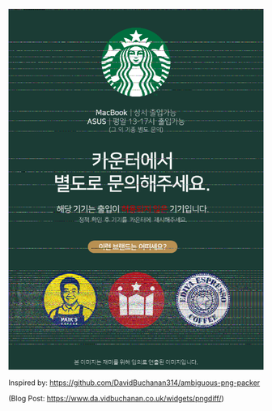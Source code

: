 ![starbucks image](./starbucks/img_starbucks.png)

Inspired by: https://github.com/DavidBuchanan314/ambiguous-png-packer

(Blog Post: https://www.da.vidbuchanan.co.uk/widgets/pngdiff/)